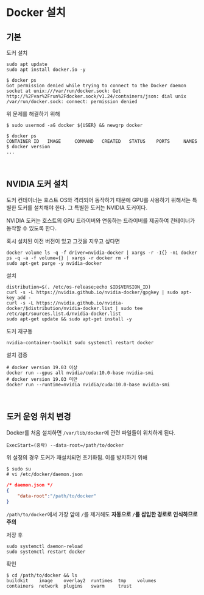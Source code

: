 # Docker 설치
## 기본
<p>

도커 설치
```
sudo apt update
sudo apt install docker.io -y
```
</p>
<p>

```
$ docker ps
Got permission denied while trying to connect to the Docker daemon socket at unix:///var/run/docker.sock: Get http://%2Fvar%2Frun%2Fdocker.sock/v1.24/containers/json: dial unix /var/run/docker.sock: connect: permission denied
```
</p>
<p>

위 문제를 해결하기 위해
```
$ sudo usermod -aG docker ${USER} && newgrp docker
```
```
$ docker ps
CONTAINER ID   IMAGE     COMMAND   CREATED   STATUS    PORTS     NAMES
$ docker version
...
```
</p>

<br>

## NVIDIA 도커 설치
<p>도커 컨테이너는 호스트 OS와 격리되어 동작하기 때문에 GPU를 사용하기 위해서는 특별한 도커를 설치해야 한다. 그 특별한 도커는 NVIDIA 도커이다.</p>
<p>NVIDIA 도커는 호스트의 GPU 드라이버와 연동하는 드라이버를 제공하여 컨테이너가 동작할 수 있도록 한다.</p>
<p>

혹시 설치된 이전 버전이 있고 그것을 지우고 싶다면
```
docker volume ls -q -f driver=nvidia-docker | xargs -r -I{} -n1 docker ps -q -a -f volume={} | xargs -r docker rm -f
sudo apt-get purge -y nvidia-docker
```
</p>
<p>

설치
```
distribution=$(. /etc/os-release;echo $ID$VERSION_ID)
curl -s -L https://nvidia.github.io/nvidia-docker/gpgkey | sudo apt-key add -
curl -s -L https://nvidia.github.io/nvidia-docker/$distribution/nvidia-docker.list | sudo tee /etc/apt/sources.list.d/nvidia-docker.list
sudo apt-get update && sudo apt-get install -y
```
</p>
<p>

도커 재구동
```
nvidia-container-toolkit sudo systemctl restart docker
```
</p>
<p>

설치 검증
```
# docker version 19.03 이상
docker run --gpus all nvidia/cuda:10.0-base nvidia-smi
# docker version 19.03 미만
docker run --runtime=nvidia nvidia/cuda:10.0-base nvidia-smi
```
</p>

<br>

## 도커 운영 위치 변경
<p>

Docker를 처음 설치하면 `/var/lib/docker`에 관련 파일들이 위치하게 된다.
```
ExecStart=(중략) --data-root=/path/to/docker
```
위 설정의 경우 도커가 재설치되면 초기화됨. 이를 방지하기 위해
```
$ sudo su
# vi /etc/docker/daemon.json
```
```json
/* daemon.json */
{
    "data-root":"/path/to/docker"
}
```
`/path/to/docker`에서 가장 앞에 `/`를 제거해도 **자동으로 `/`를 삽입한 경로로 인식하므로 주의**
</p>
<p>

저장 후
```
sudo systemctl daemon-reload
sudo systemctl restart docker
```
확인
```
$ cd /path/to/docker && ls
buildkit    image    overlay2  runtimes  tmp    volumes
containers  network  plugins   swarm     trust
```
</p>